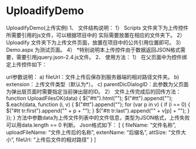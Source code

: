UploadifyDemo
=============

UploadifyDemo(上传实例)
1、	文件结构说明：
   1）	Scripts 文件夹下为上传控件所需要引用的js文件，可以根据项目中的   实际需要放置在相应的文件夹下。
   2）	Uploadify 文件夹下为上传文件页面，放置在项目中的公共引用位置即可。
   3）	Demo.aspx 为测试页面。
   4）	*特别说明本上传控件由于数据返回JSON格式需要，需要引用jquery.json-2.4.js文件。
2、	使用方法：
1）	在父页面中为控件绑定上传控件如下：
 
url参数说明：
  a)	fileUrl：文件上传后保存到服务器端的相对路径文件夹。
  b)	extension：上传文件类型（默认为*）。
  c)	parentDicDialogID：此参数为父页面为弹出层页面时需要指定当前弹出层的ID。
2）	文件上传完成后的回传方法：
 function UploadFilesOK(data) {
            $("#tt").html("");
            $("#tt").append("<tr></tr>");
            $.each(data, function (i, v) {
                $("#tt").append("<tr></tr>");
                for (var p in v) {
                    if (i == 0) {
                        $("#tt tr:first").append("<td align='center'>" + p + "</td>");
                    }
                    $("#tt tr:last").append("<td>" + v[p] + "</td>");
                }
            });
        }
 方法中参数data为上传文件列表中的文件信息，类型为JSON格式，上传失败可以用data.length == 0 判断。
Json格式如下：
[
 {
   fileName: “文件名称”, 
   uploadFileName: “文件上传后的名称”, 
   extenName: “后缀名”, 
   attSize: “文件大小”, 
   fileUrl: “上传后文件的相对路径”
 }
]

 
